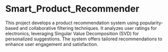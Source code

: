 # Smart_Product_Recommender
This project develops a product recommendation system using popularity-based and collaborative filtering techniques. It analyzes user ratings for electronics, leveraging Singular Value Decomposition (SVD) for personalized suggestions. The system offers tailored recommendations to enhance user engagement and satisfaction.
